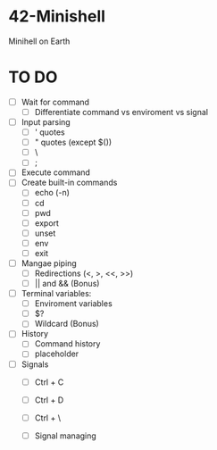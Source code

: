 # 42-Minishell
Minihell on Earth

<h1>TO DO</h1>

- [ ] Wait for command
  - [ ] Differentiate command vs enviroment vs signal
- [ ] Input parsing
  - [ ] ' quotes
  - [ ] " quotes (except $())
  - [ ] \
  - [ ] ; 
- [ ] Execute command
- [ ] Create built-in commands
  - [ ] echo (-n)
  - [ ] cd
  - [ ] pwd
  - [ ] export
  - [ ] unset
  - [ ] env
  - [ ] exit
- [ ] Mangae piping
  - [ ] Redirections (<, >, <<, >>)
  - [ ] || and && (Bonus)
- [ ] Terminal variables:
  - [ ] Enviroment variables
  - [ ] $?
  - [ ] Wildcard (Bonus)
- [ ] History
  - [ ] Command history
  - [ ] placeholder 
- [ ] Signals
  - [ ] Ctrl + C
  - [ ] Ctrl + D
  - [ ] Ctrl + \
  - [ ] Signal managing 
      
